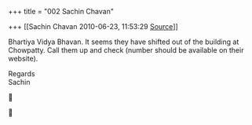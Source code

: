 +++
title = "002 Sachin Chavan"

+++
[[Sachin Chavan	2010-06-23, 11:53:29 [Source](https://groups.google.com/g/samskrita/c/MiP0SorNZvs)]]



Bhartiya Vidya Bhavan. It seems they have shifted out of the building at  
Chowpatty. Call them up and check (number should be available on their  
website).

Regards  
Sachin  






